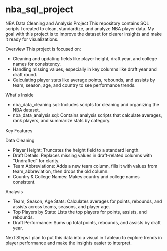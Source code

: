 # nba_sql_project
NBA Data Cleaning and Analysis Project
This repository contains SQL scripts I created to clean, standardize, and analyze NBA player data. My goal with this project is to improve the dataset for clearer insights and make it ready for visualizations.

Overview
This project is focused on:
* Cleaning and updating fields like player height, draft year, and college names for consistency.
* Handling missing values, especially in key columns like draft year and draft round.
* Calculating player stats like average points, rebounds, and assists by team, season, age, and country to see performance trends.

What's Inside
* nba_data_cleaning.sql: Includes scripts for cleaning and organizing the NBA dataset.
* nba_data_analysis.sql: Contains analysis scripts that calculate averages, rank players, and summarize stats by category.

Key Features

Data Cleaning
* Player Height: Truncates the height field to a standard length.
* Draft Details: Replaces missing values in draft-related columns with “Undrafted” for clarity.
* Team Abbreviations: Adds a new team column, fills it with values from team_abbreviation, then drops the old column.
* Country & College Names: Makes country and college names consistent.

Analysis
* Team, Season, Age Stats: Calculates averages for points, rebounds, and assists across teams, seasons, and player age.
* Top Players by Stats: Lists the top players for points, assists, and rebounds.
* Draft Performance: Sums up total points, rebounds, and assists by draft year.

Next Steps
I plan to put this data into a visual in Tableau to explore trends in player performance and make the insights easier to interpret.

